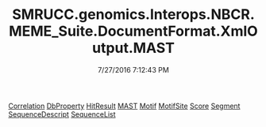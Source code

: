 ﻿---
title: SMRUCC.genomics.Interops.NBCR.MEME_Suite.DocumentFormat.XmlOutput.MAST
date: 7/27/2016 7:12:43 PM
---

[Correlation](T-SMRUCC.genomics.Interops.NBCR.MEME_Suite.DocumentFormat.XmlOutput.MAST.Correlation.html)
[DbProperty](T-SMRUCC.genomics.Interops.NBCR.MEME_Suite.DocumentFormat.XmlOutput.MAST.DbProperty.html)
[HitResult](T-SMRUCC.genomics.Interops.NBCR.MEME_Suite.DocumentFormat.XmlOutput.MAST.HitResult.html)
[MAST](T-SMRUCC.genomics.Interops.NBCR.MEME_Suite.DocumentFormat.XmlOutput.MAST.MAST.html)
[Motif](T-SMRUCC.genomics.Interops.NBCR.MEME_Suite.DocumentFormat.XmlOutput.MAST.Motif.html)
[MotifSite](T-SMRUCC.genomics.Interops.NBCR.MEME_Suite.DocumentFormat.XmlOutput.MAST.MotifSite.html)
[Score](T-SMRUCC.genomics.Interops.NBCR.MEME_Suite.DocumentFormat.XmlOutput.MAST.Score.html)
[Segment](T-SMRUCC.genomics.Interops.NBCR.MEME_Suite.DocumentFormat.XmlOutput.MAST.Segment.html)
[SequenceDescript](T-SMRUCC.genomics.Interops.NBCR.MEME_Suite.DocumentFormat.XmlOutput.MAST.SequenceDescript.html)
[SequenceList](T-SMRUCC.genomics.Interops.NBCR.MEME_Suite.DocumentFormat.XmlOutput.MAST.SequenceList.html)
